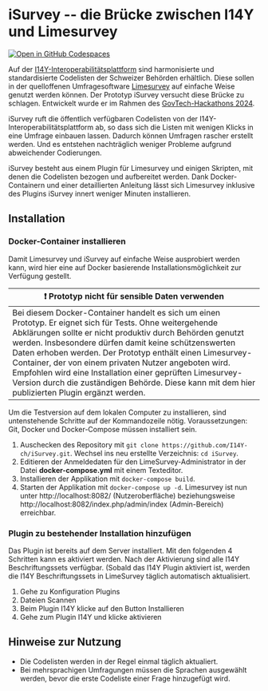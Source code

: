 # iSurvey -- die Brücke zwischen I14Y und Limesurvey
[![Open in GitHub Codespaces](https://github.com/codespaces/badge.svg)](https://codespaces.new/I14Y-ch/iSurvey)

Auf der [I14Y-Interoperabilitätsplattform](https://i14y.admin.ch) sind harmonisierte und standardisierte Codelisten der Schweizer Behörden erhältlich. Diese sollen in der quelloffenen Umfragesoftware [Limesurvey](https://limesurvey.org) auf einfache Weise genutzt werden können. Der Prototyp iSurvey versucht diese Brücke zu schlagen. Entwickelt wurde er im Rahmen des [GovTech-Hackathons 2024](https://www.bk.admin.ch/bk/de/home/digitale-transformation-ikt-lenkung/bundesarchitektur/api-architektur-bund/govtech-hackathon24.html).  

iSurvey ruft die öffentlich verfügbaren Codelisten von der I14Y-Interoperabilitätsplattform ab, so dass sich die Listen mit wenigen Klicks in eine Umfrage einbauen lassen. Dadurch können Umfragen rascher erstellt werden. Und es entstehen nachträglich weniger Probleme aufgrund abweichender Codierungen. 

iSurvey besteht aus einem Plugin für Limesurvey und einigen Skripten, mit denen die Codelisten bezogen und aufbereitet werden. Dank Docker-Containern und einer detaillierten Anleitung lässt sich Limesurvey inklusive des Plugins iSurvey innert weniger Minuten installieren. 

## Installation 

### Docker-Container installieren

Damit Limesurvey und iSurvey auf einfache Weise ausprobiert werden kann, wird hier eine auf Docker basierende Installationsmöglichkeit zur Verfügung gestellt. 

| :exclamation:  Prototyp nicht für sensible Daten verwenden   |
|-----------------------------------------|
| Bei diesem Docker-Container handelt es sich um einen Prototyp. Er eignet sich für Tests. Ohne weitergehende Abklärungen sollte er nicht produktiv durch Behörden genutzt werden. Insbesondere dürfen damit keine schützenswerten Daten erhoben werden. Der Prototyp enthält einen Limesurvey-Container, der von einem privaten Nutzer angeboten wird. Empfohlen wird eine Installation einer geprüften Limesurvey-Version durch die zuständigen Behörde. Diese kann mit dem hier publizierten Plugin ergänzt werden. |

Um die Testversion auf dem lokalen Computer zu installieren, sind untenstehende Schritte auf der Kommandozeile nötig. Voraussetzungen: Git, Docker und Docker-Compose müssen installiert sein.  

1. Auschecken des Repository mit ```git clone https://github.com/I14Y-ch/iSurvey.git```. Wechsel ins neu erstellte Verzeichnis: ```cd iSurvey```. 
2. Editieren der Anmeldedaten für den LimeSurvey-Administrator in der Datei __docker-compose.yml__ mit einem Texteditor.
3. Installieren der Applikation mit ```docker-compose build```.
4. Starten der Applikation mit ```docker-compose up -d```. Limesurvey ist nun unter http://localhost:8082/ (Nutzeroberfläche) beziehungsweise http://localhost:8082/index.php/admin/index (Admin-Bereich) erreichbar. 

### Plugin zu bestehender Installation hinzufügen
Das Plugin ist bereits auf dem Server installiert. Mit den folgenden 4 Schritten kann es aktiviert werden. Nach der Aktivierung sind alle I14Y Beschriftungssets verfügbar. (Sobald das I14Y Plugin aktiviert ist, werden die I14Y Beschriftungssets in LimeSurvey täglich automatisch aktualisiert.

1. Gehe zu Konfiguration  Plugins
2. Dateien Scannen 
3. Beim Plugin I14Y klicke auf den Button Installieren
4. Gehe zum Plugin I14Y und klicke aktivieren

## Hinweise zur Nutzung
- Die Codelisten werden in der Regel einmal täglich aktualiert. 
- Bei mehrsprachigen Umfragungen müssen die Sprachen ausgewählt werden, bevor die erste Codeliste einer Frage hinzugefügt wird. 